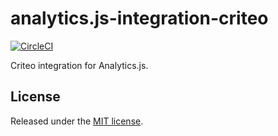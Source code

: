 # analytics.js-integration-criteo
[![CircleCI](https://ci.segment.com/gh/segment-integrations/analytics.js-integration-criteo.svg?style=svg&circle-token=e4cf681a9ecaca7541ce24b042ef669f234932bd)](https://ci.segment.com/gh/segment-integrations/analytics.js-integration-criteo)

Criteo integration for Analytics.js.

## License

Released under the [MIT license](LICENSE).
